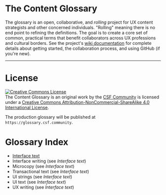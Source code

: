 # The Content Glossary

The glossary is an open, collaborative, and _rolling_ project for UX content strategists and other concerned individuals. "Rolling" meaning there is no end point to refining the definitions. The goal is to create a core set of common, practical terms that benefit collaborators across UX professions and cultural borders. See the project's [wiki documentation](https://github.com/content-strategy-forum/csf-glossary/wiki) for complete details about getting started, the collaboration process, and using GitHub (if you're new).

***

# License 

<a rel="license" href="http://creativecommons.org/licenses/by-nc-sa/4.0/"><img alt="Creative Commons License" style="border-width:0" src="https://i.creativecommons.org/l/by-nc-sa/4.0/88x31.png" /></a><br /><span xmlns:dct="http://purl.org/dc/terms/" property="dct:title">The Content Glossary</span> is an original work by the <a xmlns:cc="http://creativecommons.org/ns#" href="https://csf.community" property="cc:attributionName" rel="cc:attributionURL">CSF Community</a> is licensed under a <a rel="license" href="http://creativecommons.org/licenses/by-nc-sa/4.0/">Creative Commons Attribution-NonCommercial-ShareAlike 4.0 International License</a>.

The production glossary will be published at `https://glossary.csf.community`.

# Glossary Index

* [Interface text](interface-text.md)
* Interface writing (see _Interface text_)
* Microcopy (see _Interface text_)
* Transactional text (see _Interface text_)
* UI strings (see _Interface text_)
* UI text (see _Interface text_)
* UX writing (see _Interface text_)